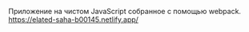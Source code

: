 Приложение на чистом JavaScript собранное с помощью webpack.
https://elated-saha-b00145.netlify.app/

